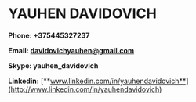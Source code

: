 # YAUHEN DAVIDOVICH

**Phone: +375445327237**

**Email: davidovichyauhen@gmail.com**

**Skype: yauhen\_davidovich**

**Linkedin:** [**www.linkedin.com/in/yauhendavidovich**](http://www.linkedin.com/in/yauhendavidovich)